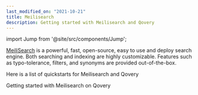 ```yaml
---
last_modified_on: "2021-10-21"
title: Meilisearch
description: Getting started with Meilisearch and Qovery
---
```


import Jump from '@site/src/components/Jump';

[MeiliSearch](https://www.meilisearch.com/) is a powerful, fast, open-source, easy to use and deploy search engine. Both searching and indexing are highly customizable. Features such as typo-tolerance, filters, and synonyms are provided out-of-the-box.

Here is a list of quickstarts for Meilisearch and Qovery

<Jump to="/guides/tutorial/quickstart-meilisearch/" leftIcon="book">
  <div className="title">Getting started with Meilisearch on Qovery</div>
</Jump>



